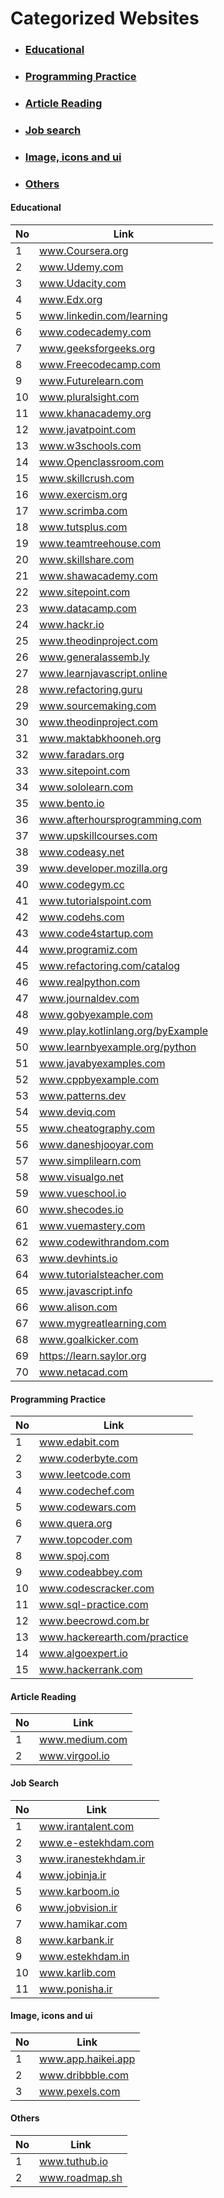 # Categorized Websites

<ul>
  <li>  <h3> <a href="#EducationalWebsitesId">Educational</a></h3></li>
  <li>  <h3> <a href="#ProgrammingPracticeWebsitesId">Programming Practice</a></h3></li>
  <li>  <h3> <a href="#ArticleReadingWebsitesId">Article Reading</a></h3></li>
  <li>  <h3> <a href="#JobSearchWebsitesId">Job search</a></h3></li>
  <li>  <h3> <a href="#Ui">Image, icons and ui</a></h3></li>
  <li>  <h3> <a href="#Others">Others</a></h3></li>
</ul>


<h4 id="EducationalWebsitesId">Educational</h4>

| No          | Link                       |
|   --------  | -------------------------  |
|   1  |        www.Coursera.org              |
|   2  |        www.Udemy.com              |
|   3  |        www.Udacity.com              |
|   4  |        www.Edx.org              |
|   5  |        www.linkedin.com/learning              |
|   6  |        www.codecademy.com              |
|   7  |        www.geeksforgeeks.org              |
|   8  |        www.Freecodecamp.com              |
|   9  |        www.Futurelearn.com              |
|   10  |        www.pluralsight.com              |
|   11  |        www.khanacademy.org              |
|   12  |        www.javatpoint.com              |
|   13  |        www.w3schools.com              |
|   14  |        www.Openclassroom.com              |
|   15  |        www.skillcrush.com              |
|   16  |        www.exercism.org              |
|   17  |        www.scrimba.com              |
|   18  |        www.tutsplus.com              |
|   19  |        www.teamtreehouse.com              |
|   20  |        www.skillshare.com              |
|   21  |        www.shawacademy.com              |
|   22  |        www.sitepoint.com              |
|   23  |        www.datacamp.com              |
|   24  |        www.hackr.io              |
|   25  |        www.theodinproject.com              |
|   26  |        www.generalassemb.ly              |
|   27  |        www.learnjavascript.online              |
|   28  |        www.refactoring.guru              |
|   29  |        www.sourcemaking.com              |
|   30  |        www.theodinproject.com              |
|   31  |        www.maktabkhooneh.org              |
|   32  |        www.faradars.org              |
|   33  |        www.sitepoint.com              |
|   34  |        www.sololearn.com              |
|   35  |        www.bento.io              |
|   36  |        www.afterhoursprogramming.com              |
|   37  |        www.upskillcourses.com              |
|   38  |        www.codeasy.net              |
|   39  |        www.developer.mozilla.org              |
|   40  |        www.codegym.cc              |
|   41  |        www.tutorialspoint.com              |
|   42  |        www.codehs.com              |
|   43  |        www.code4startup.com              |
|   44  |        www.programiz.com              |
|   45  |        www.refactoring.com/catalog              |
|   46  |        www.realpython.com              |
|   47  |        www.journaldev.com              |
|   48  |        www.gobyexample.com              |
|   49  |        www.play.kotlinlang.org/byExample              |
|   50  |        www.learnbyexample.org/python              |
|   51  |        www.javabyexamples.com              |
|   52  |        www.cppbyexample.com              |
|   53  |        www.patterns.dev            |
|   54  |        www.deviq.com              |
|   55  |        www.cheatography.com              |
|   56  |        www.daneshjooyar.com              |
|   57  |        www.simplilearn.com              |
|   58  |        www.visualgo.net              |
|   59  |        www.vueschool.io              |
|   60  |        www.shecodes.io              |
|   61  |        www.vuemastery.com              |
|   62  |        www.codewithrandom.com              |
|   63  |        www.devhints.io              |
|   64  |        www.tutorialsteacher.com              |
|   65  |        www.javascript.info              |
|   66  |        www.alison.com              |
|   67  |        www.mygreatlearning.com              |
|   68  |        www.goalkicker.com              |
|   69  |        https://learn.saylor.org        |
|   70  |        www.netacad.com     |


<h4 id="ProgrammingPracticeWebsitesId">Programming Practice</h4>

| No          | Link                       |
|   --------  | -------------------------  |
|   1  |        www.edabit.com              |
|   2  |        www.coderbyte.com              |
|   3  |        www.leetcode.com              |
|   4  |        www.codechef.com              |
|   5  |        www.codewars.com              |
|   6  |        www.quera.org              |
|   7  |        www.topcoder.com              |
|   8  |        www.spoj.com              |
|   9  |        www.codeabbey.com              |
|   10  |        www.codescracker.com              |
|   11  |        www.sql-practice.com              |
|   12  |        www.beecrowd.com.br              |
|   13  |        www.hackerearth.com/practice              |
|   14  |        www.algoexpert.io              |
|   15  |       www.hackerrank.com       |

<h4 id="ArticleReadingWebsitesId">Article Reading</h4>

| No          | Link                       |
|   --------  | -------------------------  |
|   1  |        www.medium.com              |
|   2  |        www.virgool.io              |


<h4 id="JobSearchWebsitesId">Job Search</h4>

| No          | Link                       |
|   --------  | -------------------------  |
|   1  |        www.irantalent.com              |
|   2  |        www.e-estekhdam.com              |
|   3  |        www.iranestekhdam.ir              |
|   4  |        www.jobinja.ir              |
|   5  |        www.karboom.io              |
|   6  |        www.jobvision.ir              |
|   7  |        www.hamikar.com              |
|   8  |        www.karbank.ir              |
|   9  |        www.estekhdam.in              |
|   10  |       www.karlib.com              |
|   11  |       www.ponisha.ir              |

<h4 id="Ui">Image, icons and ui</h4>

| No          | Link                       |
|   --------  | -------------------------  |
|   1  |        www.app.haikei.app         |
|   2  |        www.dribbble.com           |
|   3  |        www.pexels.com              |


<h4 id="Others">Others</h4>

| No          | Link                       |
|   --------  | -------------------------  |
|   1  |        www.tuthub.io              |
|   2  |        www.roadmap.sh              |
